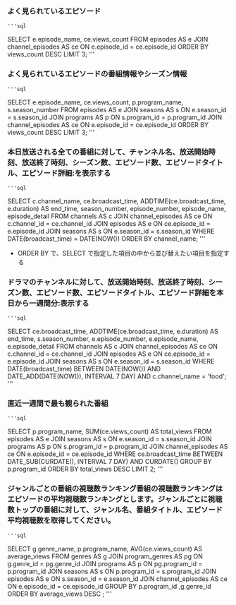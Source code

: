 ### よく見られているエピソード
    '''sql
SELECT  e.episode_name, ce.views_count
FROM episodes AS e
JOIN channel_episodes AS ce
ON e.episode_id = ce.episode_id
ORDER BY views_count DESC LIMIT 3;
    '''

### よく見られているエピソードの番組情報やシーズン情報
    '''sql
SELECT e.episode_name, ce.views_count, p.program_name, s.season_number
FROM episodes AS e
JOIN seasons AS s
ON e.season_id = s.season_id
JOIN programs AS p
ON s.program_id = p.program_id
JOIN channel_episodes AS ce
ON e.episode_id = ce.episode_id
ORDER BY views_count DESC LIMIT 3;
    '''

### 本日放送される全ての番組に対して、チャンネル名、放送開始時刻、放送終了時刻、シーズン数、エピソード数、エピソードタイトル、エピソード詳細:を表示する
    '''sql
SELECT  c.channel_name, ce.broadcast_time, ADDTIME(ce.broadcast_time, e.duration) AS end_time, season_number, episode_number, episode_name, episode_detail
FROM channels AS c
JOIN channel_episodes AS ce
ON c.channel_id = ce.channel_id
JOIN episodes AS e
ON ce.episode_id = e.episode_id
JOIN seasons AS s
ON e.season_id = s.season_id
WHERE DATE(broadcast_time) = DATE(NOW())
ORDER BY channel_name;
    '''
- ORDER BY で、SELECT で指定した項目の中から並び替えたい項目を指定する
### ドラマのチャンネルに対して、放送開始時刻、放送終了時刻、シーズン数、エピソード数、エピソードタイトル、エピソード詳細を本日から一週間分:表示する
    '''sql
SELECT  ce.broadcast_time, ADDTIME(ce.broadcast_time, e.duration) AS end_time, s.season_number, e.episode_number, e.episode_name, e.episode_detail
FROM channels AS c
JOIN channel_episodes AS ce
ON c.channel_id = ce.channel_id
JOIN episodes AS e
ON ce.episode_id = e.episode_id
JOIN seasons AS s
ON e.season_id = s.season_id
WHERE DATE(broadcast_time) BETWEEN DATE(NOW()) AND DATE_ADD(DATE(NOW()), INTERVAL 7 DAY)
AND c.channel_name = 'food';
    '''

### 直近一週間で最も観られた番組
    '''sql
SELECT  p.program_name, SUM(ce.views_count) AS total_views
FROM episodes AS e
JOIN seasons AS s
ON e.season_id = s.season_id
JOIN programs AS p
ON s.program_id = p.program_id
JOIN channel_episodes AS ce
ON e.episode_id = ce.episode_id
WHERE ce.broadcast_time BETWEEN DATE_SUB(CURDATE(), INTERVAL 7 DAY) AND CURDATE()
GROUP BY p.program_id
ORDER BY total_views DESC LIMIT 2;
    '''
### ジャンルごとの番組の視聴数ランキング番組の視聴数ランキングはエピソードの平均視聴数ランキングとします。ジャンルごとに視聴数トップの番組に対して、ジャンル名、番組タイトル、エピソード平均視聴数を取得してください。
    '''sql
SELECT  g.genre_name, p.program_name, AVG(ce.views_count) AS average_views
FROM genres AS g
JOIN program_genres AS pg
ON g.genre_id = pg.genre_id
JOIN programs AS p
ON pg.program_id = p.program_id
JOIN seasons AS s
ON p.program_id = s.program_id
JOIN episodes AS e
ON s.season_id = e.season_id
JOIN channel_episodes AS ce
ON e.episode_id = ce.episode_id
GROUP BY p.program_id ,g.genre_id
ORDER BY average_views DESC ;
    '''
